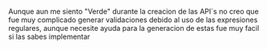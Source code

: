 Aunque aun me siento "Verde" durante la creacion de las API´s no creo que fue muy complicado generar validaciones debido al uso de las 
expresiones regulares, aunque necesite ayuda para la generacion de estas fue muy facil si las sabes implementar
